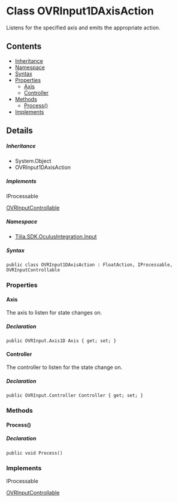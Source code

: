 # Class OVRInput1DAxisAction

Listens for the specified axis and emits the appropriate action.

## Contents

* [Inheritance]
* [Namespace]
* [Syntax]
* [Properties]
  * [Axis]
  * [Controller]
* [Methods]
  * [Process()]
* [Implements]

## Details

##### Inheritance

* System.Object
* OVRInput1DAxisAction

##### Implements

IProcessable

[OVRInputControllable]

##### Namespace

* [Tilia.SDK.OculusIntegration.Input]

##### Syntax

```
public class OVRInput1DAxisAction : FloatAction, IProcessable, OVRInputControllable
```

### Properties

#### Axis

The axis to listen for state changes on.

##### Declaration

```
public OVRInput.Axis1D Axis { get; set; }
```

#### Controller

The controller to listen for the state change on.

##### Declaration

```
public OVRInput.Controller Controller { get; set; }
```

### Methods

#### Process()

##### Declaration

```
public void Process()
```

### Implements

IProcessable

[OVRInputControllable]

[Tilia.SDK.OculusIntegration.Input]: README.md
[OVRInputControllable]: OVRInputControllable.md
[Inheritance]: #Inheritance
[Namespace]: #Namespace
[Syntax]: #Syntax
[Properties]: #Properties
[Axis]: #Axis
[Controller]: #Controller
[Methods]: #Methods
[Process()]: #Process
[Implements]: #Implements
